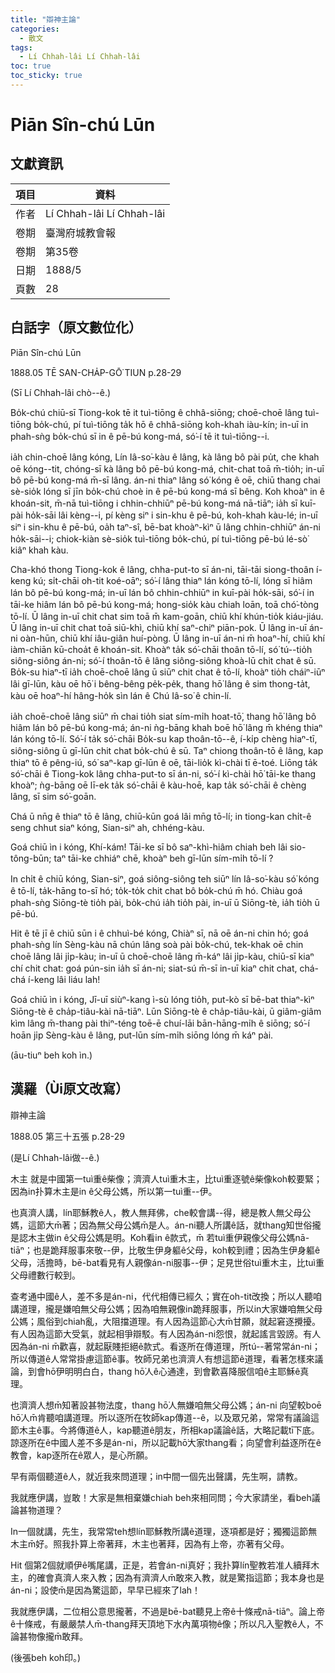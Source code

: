 ```yaml
---
title: "辯神主論"
categories:
  - 散文
tags:
  - Lí Chhah-lâi Lí Chhah-lâi
toc: true
toc_sticky: true
---
```


# Piān Sîn-chú Lūn

## 文獻資訊

| 項目 | 資料 |
|---|---|
| 作者 | Lí Chhah-lâi Lí Chhah-lâi |
| 卷期 | 臺灣府城教會報 |
| 卷期 | 第35卷 |
| 日期 | 1888/5 |
| 頁數 | 28 |

## 白話字（原文數位化）

Piān Sîn-chú Lūn

1888.05 TĒ SAN-CHA̍P-GŌ͘ TIUN p.28-29

(Sī Lí Chhah-lâi chò--ê.)

Bo̍k-chú chiū-sī Tiong-kok tē it tuì-tiōng ê chhâ-siōng; choē-choē lâng tuì-tiōng bo̍k-chú, pí tuì-tiōng ta̍k hō ê chhâ-siōng koh-khah iàu-kín; in-uī in phah-sǹg bo̍k-chú sī in ê pē-bú kong-má, só͘-í tē it tuì-tiōng--i.

ia̍h chin-choē lâng kóng, Lín Iâ-so͘-kàu ê lâng, kà lâng bô pài pu̍t, che khah oē kóng--tit, chóng-sī kà lâng bô pē-bú kong-má, chit-chat toā m̄-tio̍h; in-uī bô pē-bú kong-má m̄-sī lâng. án-ni thiaⁿ lâng só͘ kóng ê oē, chiū thang chai sè-sio̍k lóng sī jīn bo̍k-chú choè in ê pē-bú kong-má sī bêng. Koh khoàⁿ in ê khoán-sit, m̄-nā tuì-tiōng i chhin-chhiūⁿ pē-bú kong-má nā-tiāⁿ; ia̍h sī kuī-pài ho̍k-sāi lâi kèng--i, pí kèng siⁿ i sin-khu ê pē-bú, koh-khah kàu-lé; in-uī siⁿ i sin-khu ê pē-bú, oa̍h taⁿ-sî, bē-bat khoàⁿ-kìⁿ ū lâng chhin-chhiūⁿ án-ni ho̍k-sāi--i; chiok-kiàn sè-sio̍k tuì-tiōng bo̍k-chú, pí tuì-tiōng pē-bú lé-sò͘ kiâⁿ khah kàu.

Cha-khó thong Tiong-kok ê lâng, chha-put-to sī án-ni, tāi-tāi siong-thoân í-keng kú; si̍t-chāi oh-tit koé-oāⁿ; só͘-í lâng thiaⁿ lán kóng tō-lí, lóng sī hiâm lán bô pē-bú kong-má; in-uī lán bô chhin-chhiūⁿ in kuī-pài ho̍k-sāi, só͘-í in tāi-ke hiâm lán bô pē-bú kong-má; hong-sio̍k kàu chiah loān, toā chó͘-tòng tō-lí. Ū lâng in-uī chit chat sim toā m̄ kam-goān, chiū khí khún-tio̍k kiáu-jiáu. Ū lâng in-uī chit chat toā siū-khì, chiū khí saⁿ-chiⁿ piān-pok. Ū lâng in-uī án-ni oàn-hūn, chiū khí iâu-giân huí-pòng. Ū lâng in-uī án-ni m̄ hoaⁿ-hí, chiū khí iàm-chiān kū-choa̍t ê khoán-sit. Khoàⁿ ta̍k só͘-chāi thoân tō-lí, só͘ tú--tio̍h siông-siông án-ni; só͘-í thoân-tō ê lâng siông-siông khoà-lū chit chat ê sū. Bo̍k-su hiaⁿ-tī ia̍h choē-choē lâng ū siūⁿ chit chat ê tō-lí, khoàⁿ tio̍h cháiⁿ-iūⁿ lâi gī-lūn, kàu oē hō͘ i bêng-bêng pe̍k-pe̍k, thang hō͘ lâng ê sim thong-ta̍t, kàu oē hoaⁿ-hí hâng-ho̍k sìn lán ê Chú Iâ-so͘ ê chin-lí.

ia̍h choē-choē lâng siūⁿ m̄ chai tio̍h siat sím-mi̍h hoat-tō͘, thang hō͘ lâng bô hiâm lán bô pē-bú kong-má; án-ni ǹg-bāng khah boē hō͘ lâng m̄ khéng thiaⁿ lán kóng tō-lí. Só͘-í ta̍k só͘-chāi Bo̍k-su kap thoân-tō--ê, í-ki̍p chèng hiaⁿ-tī, siông-siông ū gī-lūn chit chat bo̍k-chú ê sū. Taⁿ chiong thoân-tō ê lâng, kap thiaⁿ tō ê pêng-iú, só͘ saⁿ-kap gī-lūn ê oē, tāi-lio̍k kì-chài tī ē-toé. Liōng ta̍k só͘-chāi ê Tiong-kok lâng chha-put-to sī án-ni, só͘-í kì-chài hō͘ tāi-ke thang khoàⁿ; ǹg-bāng oē lī-ek ta̍k só͘-chāi ê kàu-hoē, kap ta̍k só͘-chāi ê chèng lâng, sī sim só͘-goān.

Chá ū nn̄g ê thiaⁿ tō ê lâng, chiū-kūn goá lâi mn̄g tō-lí; in tiong-kan chi̍t-ê seng chhut siaⁿ kóng, Sian-siⁿ ah, chhéng-kàu.

Goá chiū ìn i kóng, Khí-kám! Tāi-ke sī bô saⁿ-khì-hiâm chiah beh lâi sio-tông-būn; taⁿ tāi-ke chhiáⁿ chē, khoàⁿ beh gī-lūn sím-mi̍h tō-lí ?

In chi̍t ê chiū kóng, Sian-siⁿ, goá siông-siông teh siūⁿ lín Iâ-so͘-kàu só͘ kóng ê tō-lí, ta̍k-hāng to-sī hó; to̍k-to̍k chit chat bô bo̍k-chú m̄ hó. Chiàu goá phah-sǹg Siōng-tè tio̍h pài, bo̍k-chú ia̍h tio̍h pài, in-uī ū Siōng-tè, ia̍h tio̍h ū pē-bú.

Hit ê tē jī ê chiū sūn i ê chhuì-bé kóng, Chiàⁿ sī, nā oē án-ni chin hó; goá phah-sǹg lín Sèng-kàu nā chún lâng soà pài bo̍k-chú, tek-khak oē chin choē lâng lâi ji̍p-kàu; in-uī ū choē-choē lâng m̄-káⁿ lâi ji̍p-kàu, chiū-sī kiaⁿ chí chit chat: goá pún-sin ia̍h sī án-ni; siat-sú m̄-sī in-uī kiaⁿ chit chat, chá-chá í-keng lâi liáu lah!

Goá chiū ìn i kóng, Jī-uī siùⁿ-kang ì-sù lóng tio̍h, put-kò sī bē-bat thiaⁿ-kìⁿ Siōng-tè ê cha̍p-tiâu-kài nā-tiāⁿ. Lūn Siōng-tè ê cha̍p-tiâu-kài, ū giâm-giâm kìm lâng m̄-thang pài thiⁿ-téng toē-ē chuí-lāi bān-hāng-mi̍h ê siōng; só͘-í hoān ji̍p Sèng-kàu ê lâng, put-lūn sím-mi̍h siōng lóng m̄ káⁿ pài.

(āu-tiuⁿ beh koh ìn.)

## 漢羅（Ùi原文改寫）

辯神主論

1888.05 第三十五張 p.28-29

(是Lí Chhah-lâi做--ê.)

木主 就是中國第一tuì重ê柴像；濟濟人tuì重木主，比tuì重逐號ê柴像koh較要緊；因為in扑算木主是in ê父母公媽，所以第一tuì重--伊。

也真濟人講，lín耶穌教ê人，教人無拜佛，che較會講--得，總是教人無父母公媽，這節大m̄著；因為無父母公媽m̄是人。án-ni聽人所講ê話，就thang知世俗攏是認木主做in ê父母公媽是明。Koh看in ê款式，m̄ 若tuì重伊親像父母公媽nā-tiāⁿ；也是跪拜服事來敬--伊，比敬生伊身軀ê父母，koh較到禮；因為生伊身軀ê父母，活擔時，bē-bat看見有人親像án-ni服事--伊；足見世俗tuì重木主，比tuì重父母禮數行較到。

查考通中國ê人，差不多是án-ni，代代相傳已經久；實在oh-tit改換；所以人聽咱講道理，攏是嫌咱無父母公媽；因為咱無親像in跪拜服事，所以in大家嫌咱無父母公媽；風俗到chiah亂，大阻擋道理。有人因為這節心大m̄甘願，就起窘逐攪擾。有人因為這節大受氣，就起相爭辯駁。有人因為án-ni怨恨，就起謠言毀謗。有人因為án-ni m̄歡喜，就起厭賤拒絕ê款式。看逐所在傳道理，所tú--著常常án-ni；所以傳道ê人常常掛慮這節ê事。牧師兄弟也濟濟人有想這節ê道理，看著怎樣來議論，到會hō͘伊明明白白，thang hō͘人ê心通達，到會歡喜降服信咱ê主耶穌ê真理。

也濟濟人想m̄知著設甚物法度，thang hō͘人無嫌咱無父母公媽；án-ni 向望較boē hō͘人m̄肯聽咱講道理。所以逐所在牧師kap傳道--ê，以及眾兄弟，常常有議論這節木主ê事。今將傳道ê人，kap聽道ê朋友，所相kap議論ê話，大略記載tī下底。諒逐所在ê中國人差不多是án-ni，所以記載hō͘大家thang看；向望會利益逐所在ê教會，kap逐所在ê眾人，是心所願。

早有兩個聽道ê人，就近我來問道理；in中間一個先出聲講，先生啊，請教。

我就應伊講，豈敢！大家是無相棄嫌chiah beh來相同問；今大家請坐，看beh議論甚物道理？

In一個就講，先生，我常常teh想lín耶穌教所講ê道理，逐項都是好；獨獨這節無木主m̄好。照我扑算上帝著拜，木主也著拜，因為有上帝，亦著有父母。

Hit 個第2個就順伊ê嘴尾講，正是，若會án-ni真好；我扑算lín聖教若准人續拜木主，的確會真濟人來入教；因為有濟濟人m̄敢來入教，就是驚指這節；我本身也是án-ni；設使m̄是因為驚這節，早早已經來了lah！

我就應伊講，二位相公意思攏著，不過是bē-bat聽見上帝ê十條戒nā-tiāⁿ。論上帝ê十條戒，有嚴嚴禁人m̄-thang拜天頂地下水內萬項物ê像；所以凡入聖教ê人，不論甚物像攏m̄敢拜。

(後張beh koh印。)
